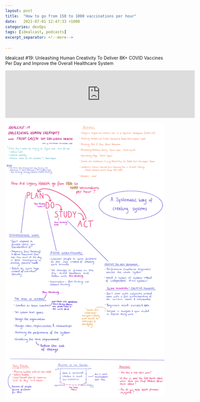 ```yaml
---
layout: post
title:  "How to go from 150 to 1000 vaccinations per hour"
date:   2021-07-01 12:47:33 +1000
categories: devOps
tags: [idealcast, podcasts]
excerpt_separator: <!--more-->

---
```

Idealcast #19: Unleashing Human Creativity To Deliver 8K+ COVID Vaccines Per Day and Improve the Overall Healthcare System

<iframe title="Unleashing Human Creativity To Deliver 8K+ COVID Vaccines Per Day and Improve the Overall Healthcare System" allowtransparency="true" height="150" width="600" style="border: none; min-width: min(100%, 430px);" scrolling="no" data-name="pb-iframe-player" src="https://www.podbean.com/player-v2/?i=d8vfh-105d9dd-pb&from=embed&share=1&download=1&skin=eeeeee&btn-skin=8bbb4e&size=150"></iframe>

<!--more-->


![My helpful screenshot][notes]

[notes]: /assets/img/idealcast19.png

